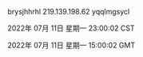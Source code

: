 brysjhhrhl 219.139.198.62 yqqlmgsycl

2022年 07月 11日 星期一 23:00:02 CST

2022年 07月 11日 星期一 15:00:02 GMT
